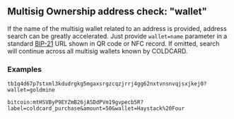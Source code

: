 ## Multisig Ownership address check: "wallet"

If the name of the multisig wallet related to an address is provided, address search
can be greatly accelerated. Just provide `wallet=name` parameter in a standard
[BIP-21](https://github.com/bitcoin/bips/blob/master/bip-0021.mediawiki) URL
shown in QR code or NFC record. If omitted, search will continue across 
all multisig wallets known by COLDCARD.

### Examples

```
tb1q4d67p7stxml3kdudrgkg5mgaxsrgzcqzjrrj4gg62nxtvnsnvqjsxjkej0?wallet=goldmine

bitcoin:mtHSVByP9EYZmB26jASDdPVm19gvpecb5R?label=coldcard_purchase&amount=50&wallet=Haystack%20Four
```
